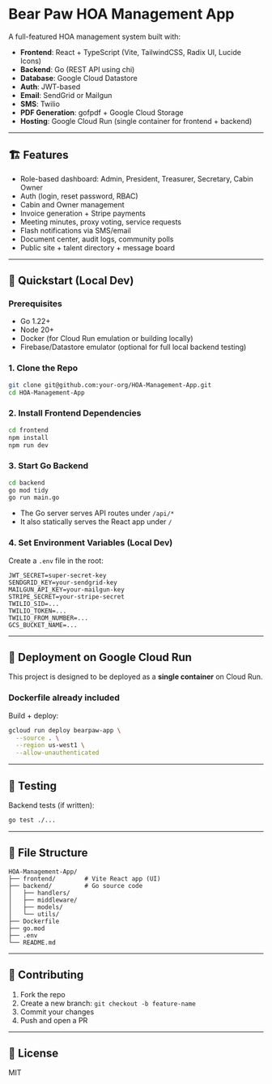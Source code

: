 # Bear Paw HOA Management App

A full-featured HOA management system built with:

- **Frontend**: React + TypeScript (Vite, TailwindCSS, Radix UI, Lucide Icons)
- **Backend**: Go (REST API using chi)
- **Database**: Google Cloud Datastore
- **Auth**: JWT-based
- **Email**: SendGrid or Mailgun
- **SMS**: Twilio
- **PDF Generation**: gofpdf + Google Cloud Storage
- **Hosting**: Google Cloud Run (single container for frontend + backend)

---

## 🏗️ Features

- Role-based dashboard: Admin, President, Treasurer, Secretary, Cabin Owner
- Auth (login, reset password, RBAC)
- Cabin and Owner management
- Invoice generation + Stripe payments
- Meeting minutes, proxy voting, service requests
- Flash notifications via SMS/email
- Document center, audit logs, community polls
- Public site + talent directory + message board

---

## 🚀 Quickstart (Local Dev)

### Prerequisites

- Go 1.22+
- Node 20+
- Docker (for Cloud Run emulation or building locally)
- Firebase/Datastore emulator (optional for full local backend testing)

### 1. Clone the Repo

```bash
git clone git@github.com:your-org/HOA-Management-App.git
cd HOA-Management-App
````

### 2. Install Frontend Dependencies

```bash
cd frontend
npm install
npm run dev
```

### 3. Start Go Backend

```bash
cd backend
go mod tidy
go run main.go
```

* The Go server serves API routes under `/api/*`
* It also statically serves the React app under `/`

### 4. Set Environment Variables (Local Dev)

Create a `.env` file in the root:

```env
JWT_SECRET=super-secret-key
SENDGRID_KEY=your-sendgrid-key
MAILGUN_API_KEY=your-mailgun-key
STRIPE_SECRET=your-stripe-secret
TWILIO_SID=...
TWILIO_TOKEN=...
TWILIO_FROM_NUMBER=...
GCS_BUCKET_NAME=...
```

---

## 🐳 Deployment on Google Cloud Run

This project is designed to be deployed as a **single container** on Cloud Run.

### Dockerfile already included

Build + deploy:

```bash
gcloud run deploy bearpaw-app \
  --source . \
  --region us-west1 \
  --allow-unauthenticated
```

---

## 🧪 Testing

Backend tests (if written):

```bash
go test ./...
```

---

## 📁 File Structure

```
HOA-Management-App/
├── frontend/        # Vite React app (UI)
├── backend/         # Go source code
│   ├── handlers/
│   ├── middleware/
│   ├── models/
│   └── utils/
├── Dockerfile
├── go.mod
├── .env
└── README.md
```

---

## 👥 Contributing

1. Fork the repo
2. Create a new branch: `git checkout -b feature-name`
3. Commit your changes
4. Push and open a PR

---

## 📄 License

MIT 

